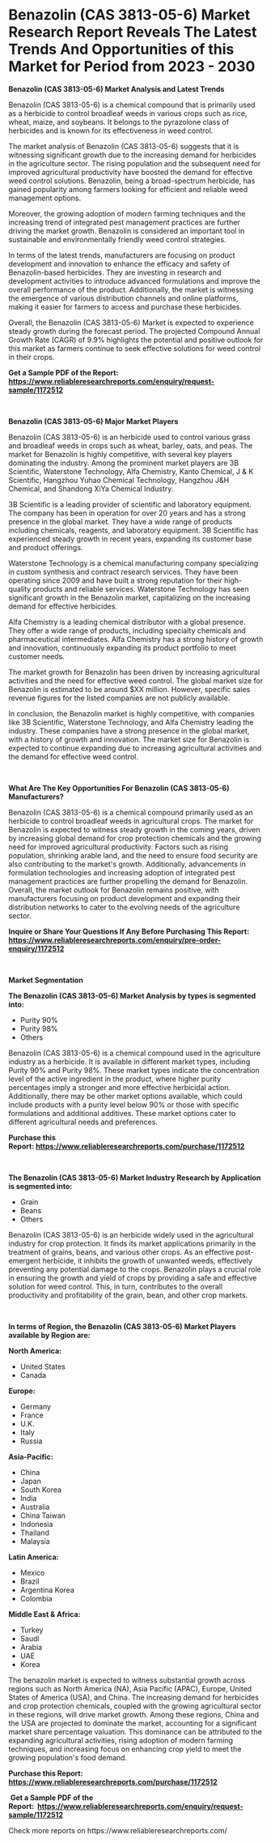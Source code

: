 <p><h1>Benazolin (CAS 3813-05-6) Market Research Report Reveals The Latest Trends And Opportunities of this Market for Period from 2023 - 2030</h1></p><p><strong>Benazolin (CAS 3813-05-6) Market Analysis and Latest Trends</strong></p>
<p><p>Benazolin (CAS 3813-05-6) is a chemical compound that is primarily used as a herbicide to control broadleaf weeds in various crops such as rice, wheat, maize, and soybeans. It belongs to the pyrazolone class of herbicides and is known for its effectiveness in weed control.</p><p>The market analysis of Benazolin (CAS 3813-05-6) suggests that it is witnessing significant growth due to the increasing demand for herbicides in the agriculture sector. The rising population and the subsequent need for improved agricultural productivity have boosted the demand for effective weed control solutions. Benazolin, being a broad-spectrum herbicide, has gained popularity among farmers looking for efficient and reliable weed management options.</p><p>Moreover, the growing adoption of modern farming techniques and the increasing trend of integrated pest management practices are further driving the market growth. Benazolin is considered an important tool in sustainable and environmentally friendly weed control strategies.</p><p>In terms of the latest trends, manufacturers are focusing on product development and innovation to enhance the efficacy and safety of Benazolin-based herbicides. They are investing in research and development activities to introduce advanced formulations and improve the overall performance of the product. Additionally, the market is witnessing the emergence of various distribution channels and online platforms, making it easier for farmers to access and purchase these herbicides.</p><p>Overall, the Benazolin (CAS 3813-05-6) Market is expected to experience steady growth during the forecast period. The projected Compound Annual Growth Rate (CAGR) of 9.9% highlights the potential and positive outlook for this market as farmers continue to seek effective solutions for weed control in their crops.</p></p>
<p><strong>Get a Sample PDF of the Report:&nbsp; <a href="https://www.reliableresearchreports.com/enquiry/request-sample/1172512">https://www.reliableresearchreports.com/enquiry/request-sample/1172512</a></strong></p>
<p>&nbsp;</p>
<p><strong>Benazolin (CAS 3813-05-6) Major Market Players</strong></p>
<p><p>Benazolin (CAS 3813-05-6) is an herbicide used to control various grass and broadleaf weeds in crops such as wheat, barley, oats, and peas. The market for Benazolin is highly competitive, with several key players dominating the industry. Among the prominent market players are 3B Scientific, Waterstone Technology, Alfa Chemistry, Kanto Chemical, J & K Scientific, Hangzhou Yuhao Chemical Technology, Hangzhou J&H Chemical, and Shandong XiYa Chemical Industry.</p><p>3B Scientific is a leading provider of scientific and laboratory equipment. The company has been in operation for over 20 years and has a strong presence in the global market. They have a wide range of products including chemicals, reagents, and laboratory equipment. 3B Scientific has experienced steady growth in recent years, expanding its customer base and product offerings.</p><p>Waterstone Technology is a chemical manufacturing company specializing in custom synthesis and contract research services. They have been operating since 2009 and have built a strong reputation for their high-quality products and reliable services. Waterstone Technology has seen significant growth in the Benazolin market, capitalizing on the increasing demand for effective herbicides.</p><p>Alfa Chemistry is a leading chemical distributor with a global presence. They offer a wide range of products, including specialty chemicals and pharmaceutical intermediates. Alfa Chemistry has a strong history of growth and innovation, continuously expanding its product portfolio to meet customer needs.</p><p>The market growth for Benazolin has been driven by increasing agricultural activities and the need for effective weed control. The global market size for Benazolin is estimated to be around $XX million. However, specific sales revenue figures for the listed companies are not publicly available.</p><p>In conclusion, the Benazolin market is highly competitive, with companies like 3B Scientific, Waterstone Technology, and Alfa Chemistry leading the industry. These companies have a strong presence in the global market, with a history of growth and innovation. The market size for Benazolin is expected to continue expanding due to increasing agricultural activities and the demand for effective weed control.</p></p>
<p>&nbsp;</p>
<p><strong>What Are The Key Opportunities For Benazolin (CAS 3813-05-6) Manufacturers?</strong></p>
<p><p>Benazolin (CAS 3813-05-6) is a chemical compound primarily used as an herbicide to control broadleaf weeds in agricultural crops. The market for Benazolin is expected to witness steady growth in the coming years, driven by increasing global demand for crop protection chemicals and the growing need for improved agricultural productivity. Factors such as rising population, shrinking arable land, and the need to ensure food security are also contributing to the market's growth. Additionally, advancements in formulation technologies and increasing adoption of integrated pest management practices are further propelling the demand for Benazolin. Overall, the market outlook for Benazolin remains positive, with manufacturers focusing on product development and expanding their distribution networks to cater to the evolving needs of the agriculture sector.</p></p>
<p><strong>Inquire or Share Your Questions If Any Before Purchasing This Report: <a href="https://www.reliableresearchreports.com/enquiry/pre-order-enquiry/1172512">https://www.reliableresearchreports.com/enquiry/pre-order-enquiry/1172512</a></strong></p>
<p>&nbsp;</p>
<p><strong>Market Segmentation</strong></p>
<p><strong>The Benazolin (CAS 3813-05-6) Market Analysis by types is segmented into:</strong></p>
<p><ul><li>Purity 90%</li><li>Purity 98%</li><li>Others</li></ul></p>
<p><p>Benazolin (CAS 3813-05-6) is a chemical compound used in the agriculture industry as a herbicide. It is available in different market types, including Purity 90% and Purity 98%. These market types indicate the concentration level of the active ingredient in the product, where higher purity percentages imply a stronger and more effective herbicidal action. Additionally, there may be other market options available, which could include products with a purity level below 90% or those with specific formulations and additional additives. These market options cater to different agricultural needs and preferences.</p></p>
<p><strong>Purchase this Report:&nbsp;<a href="https://www.reliableresearchreports.com/purchase/1172512">https://www.reliableresearchreports.com/purchase/1172512</a></strong></p>
<p>&nbsp;</p>
<p><strong>The Benazolin (CAS 3813-05-6) Market Industry Research by Application is segmented into:</strong></p>
<p><ul><li>Grain</li><li>Beans</li><li>Others</li></ul></p>
<p><p>Benazolin (CAS 3813-05-6) is an herbicide widely used in the agricultural industry for crop protection. It finds its market applications primarily in the treatment of grains, beans, and various other crops. As an effective post-emergent herbicide, it inhibits the growth of unwanted weeds, effectively preventing any potential damage to the crops. Benazolin plays a crucial role in ensuring the growth and yield of crops by providing a safe and effective solution for weed control. This, in turn, contributes to the overall productivity and profitability of the grain, bean, and other crop markets.</p></p>
<p>&nbsp;</p>
<p><strong>In terms of Region, the Benazolin (CAS 3813-05-6) Market Players available by Region are:</strong></p>
<p>
    <p> <strong> North America: </strong>
        <ul>
            <li>United States</li>
            <li>Canada</li>
        </ul>
        </p> 
    <p> <strong> Europe: </strong>
        <ul>
            <li>Germany</li>
            <li>France</li>
            <li>U.K.</li>
            <li>Italy</li>
            <li>Russia</li>
        </ul>
        </p> 
    <p> <strong> Asia-Pacific: </strong>
        <ul>
            <li>China</li>
            <li>Japan</li>
            <li>South Korea</li>
            <li>India</li>
            <li>Australia</li>
            <li>China Taiwan</li>
            <li>Indonesia</li>
            <li>Thailand</li>
            <li>Malaysia</li>
        </ul>
        </p> 
    <p> <strong> Latin America: </strong>
        <ul>
            <li>Mexico</li>
            <li>Brazil</li>
            <li>Argentina Korea</li>
            <li>Colombia</li>
        </ul>
        </p> 
    <p> <strong> Middle East & Africa: </strong>
        <ul>
            <li>Turkey</li>
            <li>Saudi</li>
            <li>Arabia</li>
            <li>UAE</li>
            <li>Korea</li>
        </ul>
    </p>
    </p>
<p><p>The benazolin market is expected to witness substantial growth across regions such as North America (NA), Asia Pacific (APAC), Europe, United States of America (USA), and China. The increasing demand for herbicides and crop protection chemicals, coupled with the growing agricultural sector in these regions, will drive market growth. Among these regions, China and the USA are projected to dominate the market, accounting for a significant market share percentage valuation. This dominance can be attributed to the expanding agricultural activities, rising adoption of modern farming techniques, and increasing focus on enhancing crop yield to meet the growing population's food demand.</p></p>
<p><strong>Purchase this Report: <a href="https://www.reliableresearchreports.com/purchase/1172512">https://www.reliableresearchreports.com/purchase/1172512</a></strong></p>
<p>&nbsp;<strong>Get a Sample PDF of the Report:&nbsp;&nbsp;<a href="https://www.reliableresearchreports.com/enquiry/request-sample/1172512">https://www.reliableresearchreports.com/enquiry/request-sample/1172512</a></strong></p>
<p><strong></strong></p>
<p>Check more reports on https://www.reliableresearchreports.com/</p>